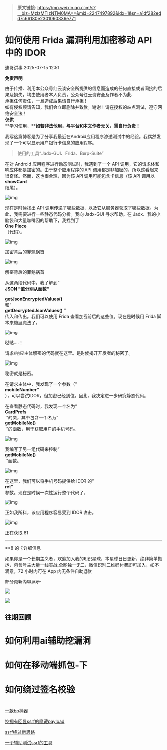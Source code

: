 > **原文链接**: https://mp.weixin.qq.com/s?__biz=MzIzMTIzNTM0MA==&mid=2247497892&idx=1&sn=a1df282edd7c66180e2301060336e771

#  如何使用 Frida 漏洞利用加密移动 API 中的 IDOR  
 迪哥讲事   2025-07-15 12:51  
  
**免责声明**  
  
由于传播、利用本公众号红云谈安全所提供的信息而造成的任何直接或者间接的后果及损失，均由使用者本人负责，公众号红云谈安全及作者不为**此**  
承担任何责任，一旦造成后果请自行承担！  
如有侵权烦请告知，我们会立即删除并致歉。谢谢！请在授权的站点测试，遵守网络安全法！  
**仅供**  
**学习使用，****如若非法他用，与平台和本文作者无关，需自行负责！**  
  
  
我写这篇博客是为了分享我最近在Android应用程序渗透测试中的经验。我偶然发现了一个可以显示用户银行卡信息的应用程序。  
> 使用的工具“Jadx-GUI、Frida、Burp-Suite”  
  
  
在对 Android 应用程序进行动态测试时，我遇到了一个 API 调用，它的请求体和响应体都是加密的。由于整个应用程序的 API 调用都是非加密的，所以这看起来很奇怪。然而，这也很合理，因为该 API 调用可能包含卡信息（该 API 调用以  
**showCard**  
结尾）。  
  
![img](https://mmbiz.qpic.cn/sz_mmbiz_png/HsnvOqazeMEBKcGQvP8V1FiaY8HcTVuusPT2ReiaBtrWwrAxHDrdxlxnr2cyDJSNvBdAAlg4tibJSmJmEloECibo1A/640?wx_fmt=png&from=appmsg "")  
  
现在是时候找出 API 调用传递了哪些数据，以及它从服务器获取了哪些数据。为此，我需要进行一些静态代码分析。我向 Jadx-GUI 寻求帮助。在 Jadx、我的小脑袋和大量咖啡因的帮助下，我找到了  
**One Piece**  
（代码）。  
  
![img](https://mmbiz.qpic.cn/sz_mmbiz_png/HsnvOqazeMEBKcGQvP8V1FiaY8HcTVuuslfd2gnXImxJGN95ibqGFQfGmnzNXkBaTxB1ONDntoqvChB00WX2QCbg/640?wx_fmt=png&from=appmsg "")  
  
加密背后的罪魁祸首  
  
![img](https://mmbiz.qpic.cn/sz_mmbiz_png/HsnvOqazeMEBKcGQvP8V1FiaY8HcTVuusdRWUoq8G3PCx9Gg24vf7BiaZuMjptv8gPKPXvgPO5eDx1PsCkpM8Auw/640?wx_fmt=png&from=appmsg "")  
  
解密背后的罪魁祸首  
  
从这两段代码中，我了解到“   
**JSON ”值分别从函数“**  
  
**getJsonEncryptedValues()**  
和“   
**getDecryptedJsonValues() ”**  
传入和传出。我们可以使用 Frida 查看加密前后的这些值。现在是时候用 Frida 脚本来施展魔法了。  
  
![img](https://mmbiz.qpic.cn/sz_mmbiz_png/HsnvOqazeMEBKcGQvP8V1FiaY8HcTVuusHHeGsWOn2DlDicXfOvib7GJ4U5NgotXHdFSyj44Iyp67SiaemfWgP3MHA/640?wx_fmt=png&from=appmsg "")  
  
哒哒….！  
  
请求/响应主体解密的代码就在这里。是时候揭开开发者的秘密了。  
  
![img](https://mmbiz.qpic.cn/sz_mmbiz_png/HsnvOqazeMEBKcGQvP8V1FiaY8HcTVuusicdlL1wKJRfq0u2ZgFEAsd6hIUbGOgtO5iaLKYF8JmAiaV2bz2AEE37ng/640?wx_fmt=png&from=appmsg "")  
  
秘密就是秘密。  
  
在请求主体中，我发现了一个参数（“   
**mobileNumber”**  
），可以尝试IDOR，但加密已经到位。因此，我决定进一步研究静态代码。  
  
在查看静态代码时，我发现一个名为“   
**CardPrefs**  
 ”的类，其中包含一个名为“   
**getMobileNo()**  
 ”的函数，用于获取用户的手机号码。  
  
![img](https://mmbiz.qpic.cn/sz_mmbiz_png/HsnvOqazeMEBKcGQvP8V1FiaY8HcTVuusSZ4GsQrnAW80iaMXBVWOCycia4PqUiaJPoniaUuMLqNRyoS2biaicMKb6oicQ/640?wx_fmt=png&from=appmsg "")  
  
我编写了另一组代码来控制“   
**getMobileNo()**  
 ”函数。  
  
![img](https://mmbiz.qpic.cn/sz_mmbiz_png/HsnvOqazeMEBKcGQvP8V1FiaY8HcTVuuscHOcicWyyTtG1XqwvwczGIL3l5hZO9sJp64G5PliaVdsTW9JeBCMTrRg/640?wx_fmt=png&from=appmsg "")  
  
在这里，我们可以将手机号码提供给 IDOR 的“   
**ret”**  
参数。现在是时候一次性运行整个代码了。  
  
![img](https://mmbiz.qpic.cn/sz_mmbiz_png/HsnvOqazeMEBKcGQvP8V1FiaY8HcTVuusePq5rbUL3hz84fMjvlWInJFhnulblar5j3QUA6PSIMxOMk57ZOawAg/640?wx_fmt=png&from=appmsg "")  
  
正如我所料，该应用程序容易受到 IDOR 攻击。  
  
![img](https://mmbiz.qpic.cn/sz_mmbiz_png/HsnvOqazeMEBKcGQvP8V1FiaY8HcTVuusOuBpGr2ZAd3fQxZpLn5u9weNxQuFst8BUqT8qWrVtPl7TGJp9fJ0Pw/640?wx_fmt=png&from=appmsg "")  
  
正在获取 81  
******  
**8 的卡详细信息  
  
如果你是一个长期主义者，欢迎加入我的知识星球，本星球日日更新，绝非简单搬运，包含号主大量一线实战,全网独一无二，微信识别二维码付费即可加入，如不满意，72 小时内可在 App 内无条件自助退款  
  
  
部分更新内容展示:  
  
  
  
![](https://mmbiz.qpic.cn/mmbiz_png/YmmVSe19Qj5egGySc9icfhF6HkeCWgec5NLp6v1CTqicao7jvgbghwKEfia1suMlEvMSQbzRLKjYPC3qWibH9l7q3w/640?wx_fmt=png&from=appmsg "")  
  
  
![](https://mmbiz.qpic.cn/mmbiz_png/YmmVSe19Qj5EMr3X76qdKBrhIIkBlVVyuiaiasseFZ9LqtibyKFk7gXvgTU2C2yEwKLaaqfX0DL3eoH6gTcNLJvDQ/640?wx_fmt=png&from=appmsg "")  
## 往期回顾  
#   
# 如何利用ai辅助挖漏洞  
#   
# 如何在移动端抓包-下  
#   
# 如何绕过签名校验  
#   
  
[一款bp神器](http://mp.weixin.qq.com/s?__biz=MzIzMTIzNTM0MA==&mid=2247495880&idx=1&sn=65d42fbff5e198509e55072674ac5283&chksm=e8a5faabdfd273bd55df8f7db3d644d3102d7382020234741e37ca29e963eace13dd17fcabdd&scene=21#wechat_redirect)  
  
  
[挖掘有回显ssrf的隐藏payload](https://mp.weixin.qq.com/s?__biz=MzIzMTIzNTM0MA==&mid=2247496898&idx=1&sn=b6088e20a8b4fc9fbd887b900d8c5247&scene=21#wechat_redirect)  
  
  
[ssrf绕过新思路](http://mp.weixin.qq.com/s?__biz=MzIzMTIzNTM0MA==&mid=2247495841&idx=1&sn=bbf477afa30391b8072d23469645d026&chksm=e8a5fac2dfd273d42344f18c7c6f0f7a158cca94041c4c4db330c3adf2d1f77f062dcaf6c5e0&scene=21#wechat_redirect)  
  
  
[一个辅助测试ssrf的工具](http://mp.weixin.qq.com/s?__biz=MzIzMTIzNTM0MA==&mid=2247496380&idx=1&sn=78c0c4c67821f5ecbe4f3947b567eeec&chksm=e8a5f8dfdfd271c935aeb4444ea7e928c55cb4c823c51f1067f267699d71a1aad086cf203b99&scene=21#wechat_redirect)  
  
  
  
  
